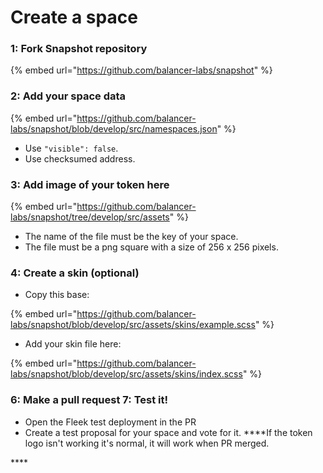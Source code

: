 # Create a space

### **1: Fork Snapshot repository** 

{% embed url="https://github.com/balancer-labs/snapshot" %}

### **2: Add your space data**

{% embed url="https://github.com/balancer-labs/snapshot/blob/develop/src/namespaces.json" %}

- Use `"visible": false`.   
- Use checksumed address.  


### **3: Add image of your token here**

{% embed url="https://github.com/balancer-labs/snapshot/tree/develop/src/assets" %}

* The name of the file must be the key of your space. 
* The file must be a png square with a size of 256 x 256 pixels.

### **4: Create a skin \(optional\)**

* Copy this base:

{% embed url="https://github.com/balancer-labs/snapshot/blob/develop/src/assets/skins/example.scss" %}

* Add your skin file here:

{% embed url="https://github.com/balancer-labs/snapshot/blob/develop/src/assets/skins/index.scss" %}

### **6: Make a pull request**  **7: Test it!**

* Open the Fleek test deployment in the PR
* Create a test proposal for your space and vote for it. ****If the token logo isn't working it's normal, it will work when PR merged.

\*\*\*\*



